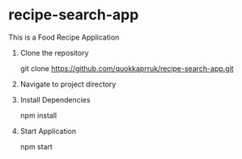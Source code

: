 # recipe-search-app
This is a Food Recipe Application

1. Clone the repository

   git clone https://github.com/quokkaprruk/recipe-search-app.git

2. Navigate to project directory

3. Install Dependencies

   npm install

4. Start Application

   npm start
